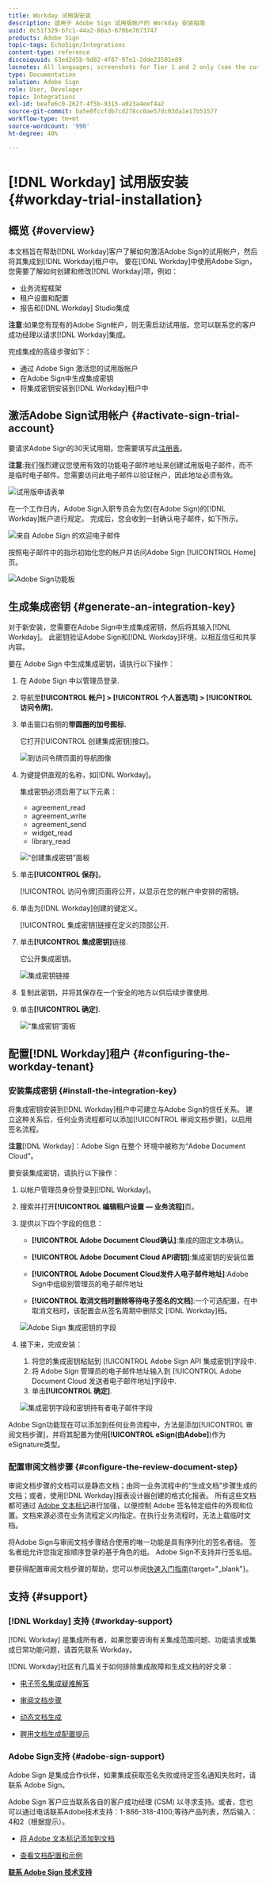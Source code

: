 ```yaml
---
title: Workday 试用版安装
description: 适用于 Adobe Sign 试用版帐户的 Workday 安装指南
uuid: 0c51f329-b7c1-44a2-88a3-670be7673747
products: Adobe Sign
topic-tags: EchoSign/Integrations
content-type: reference
discoiquuid: 63ed2d5b-9d82-4f87-97e1-2dde23501e89
locnotes: All languages; screenshots for Tier 1 and 2 only (see the currently published localized page for guidance)
type: Documentation
solution: Adobe Sign
role: User, Developer
topic: Integrations
exl-id: beafe6c0-262f-4f5b-9315-a023a4eef4a2
source-git-commit: ba5e0fccfdb7cd278cc0ae57dc03da1e17b51577
workflow-type: tm+mt
source-wordcount: '998'
ht-degree: 40%

---
```


# [!DNL Workday] 试用版安装{#workday-trial-installation}

## 概览 {#overview}

本文档旨在帮助[!DNL Workday]客户了解如何激活Adobe Sign的试用帐户，然后将其集成到[!DNL Workday]租户中。 要在[!DNL Workday]中使用Adobe Sign，您需要了解如何创建和修改[!DNL Workday]项，例如：

* 业务流程框架
* 租户设置和配置
* 报告和[!DNL Workday] Studio集成

**注意**:如果您有现有的Adobe Sign帐户，则无需启动试用版。您可以联系您的客户成功经理以请求[!DNL Workday]集成。

完成集成的高级步骤如下：

* 通过 Adobe Sign 激活您的试用版帐户
* 在Adobe Sign中生成集成密钥
* 将集成密钥安装到[!DNL Workday]租户中

## 激活Adobe Sign试用帐户 {#activate-sign-trial-account}

要请求Adobe Sign的30天试用期，您需要填写此[注册表](https://land.echosign.com/esign-trial-workday-registration.html)。

**注意**:我们强烈建议您使用有效的功能电子邮件地址来创建试用版电子邮件，而不是临时电子邮件。您需要访问此电子邮件以验证帐户，因此地址必须有效。

![试用版申请表单](images/trial-land.png)

在一个工作日内，Adobe Sign入职专员会为您(在Adobe Sign)的[!DNL Workday]帐户进行规定。 完成后，您会收到一封确认电子邮件，如下所示。

![来自 Adobe Sign 的欢迎电子邮件](images/welcome-email-2020.png)

按照电子邮件中的指示初始化您的帐户并访问Adobe Sign [!UICONTROL Home]页。

![Adobe Sign功能板](images/classic-home.png)

## 生成集成密钥 {#generate-an-integration-key}

对于新安装，您需要在Adobe Sign中生成集成密钥，然后将其输入[!DNL Workday]。 此密钥验证Adobe Sign和[!DNL Workday]环境，以相互信任和共享内容。

要在 Adobe Sign 中生成集成密钥，请执行以下操作：

1. 在 Adobe Sign 中以管理员登录.
1. 导航至&#x200B;**[!UICONTROL **帐户]** > **[!UICONTROL 个人首选项]** > **[!UICONTROL 访问令牌**]**。
1. 单击窗口右侧的&#x200B;**带圆圈的加号图标.**

   它打开[!UICONTROL 创建集成密钥]接口。

   ![到访问令牌页面的导航图像](images/navigate-to-group-accesstokens.png)

1. 为键提供直观的名称，如[!DNL Workday]。

   集成密钥必须启用了以下元素：

   * agreement_read
   * agreement_write
   * agreement_send
   * widget_read
   * library_read

   ![“创建集成密钥”面板](images/create-integration-key-575.png)

1. 单击&#x200B;**[!UICONTROL 保存]**。

   [!UICONTROL 访问令牌]页面将公开，以显示在您的帐户中安排的密钥。

1. 单击为[!DNL Workday]创建的键定义。

   [!UICONTROL 集成密钥]链接在定义的顶部公开.

1. 单击&#x200B;**[!UICONTROL 集成密钥]**&#x200B;链接.

   它公开集成密钥。

   ![集成密钥链接](images/integration-key.png)

1. 复制此密钥，并将其保存在一个安全的地方以供后续步骤使用.
1. 单击&#x200B;**[!UICONTROL 确定]**.

   ![“集成密钥”面板](images/copy-the-key-575.png)

## 配置[!DNL Workday]租户 {#configuring-the-workday-tenant}

### 安装集成密钥 {#install-the-integration-key}

将集成密钥安装到[!DNL Workday]租户中可建立与Adobe Sign的信任关系。 建立这种关系后，任何业务流程都可以添加[!UICONTROL 审阅文档步骤]，以启用签名流程。

**注意**[!DNL Workday]：Adobe Sign 在整个 环境中被称为“Adobe Document Cloud”。

要安装集成密钥，请执行以下操作：

1. 以帐户管理员身份登录到[!DNL Workday]。
1. 搜索并打开&#x200B;**[!UICONTROL 编辑租户设置 — 业务流程]**&#x200B;页。

1. 提供以下四个字段的信息：

   * **[!UICONTROL Adobe Document Cloud确认]**:集成的固定文本确认。

   * **[!UICONTROL Adobe Document Cloud API密钥]**:集成密钥的安装位置

   * **[!UICONTROL Adobe Document Cloud发件人电子邮件地址]**:Adobe Sign中组级别管理员的电子邮件地址

   * **[!UICONTROL 取消文档时删除等待电子签名的文档]**:一个可选配置，在中取消文档时，该配置会从签名周期中删除文 [!DNL Workday]档。

   ![Adobe Sign 集成密钥的字段](images/bp-filled-torn2-575.png)

1. 接下来，完成安装：

   1. 将您的集成密钥粘贴到 [!UICONTROL Adobe Sign API 集成密钥]字段中.
   1. 将 Adobe Sign 管理员的电子邮件地址输入到 [!UICONTROL Adobe Document Cloud 发送者电子邮件地址]字段中.
   1. 单击&#x200B;**[!UICONTROL 确定]**.

   ![集成密钥字段和密钥持有者电子邮件字段](images/bp-filled-small.png)

Adobe Sign功能现在可以添加到任何业务流程中，方法是添加[!UICONTROL 审阅文档步骤]，并将其配置为使用&#x200B;**[!UICONTROL eSign(由Adobe]**)作为eSignature类型。

### 配置审阅文档步骤 {#configure-the-review-document-step}

审阅文档步骤的文档可以是静态文档；由同一业务流程中的“生成文档”步骤生成的文档；或者，使用[!DNL Workday]报表设计器创建的格式化报表。 所有这些文档都可通过 [Adobe 文本标记](https://adobe.com/go/adobesign_text_tag_guide_cn)进行加强，以便控制 Adobe 签名特定组件的外观和位置。文档来源必须在业务流程定义内指定。在执行业务流程时，无法上载临时文档。

将Adobe Sign与审阅文档步骤结合使用的唯一功能是具有序列化的签名者组。 签名者组允许您指定按顺序登录的基于角色的组。 Adobe Sign不支持并行签名组。

要获得配置审阅文档步骤的帮助，您可以参阅[快速入门指南](https://adobe.com//go/adobesign_workday_quick_start){target=&quot;_blank&quot;}。

## 支持 {#support}

### [!DNL Workday] 支持 {#workday-support}

[!DNL Workday] 是集成所有者，如果您要咨询有关集成范围问题、功能请求或集成日常功能问题，请首先联系 Workday。

[!DNL Workday]社区有几篇关于如何排除集成故障和生成文档的好文章：

* [电子签名集成疑难解答](https://doc.workday.com/#/reader/3DMnG~27o049IYFWETFtTQ/zhA~hYllD3Hv1wu0CvHH_g)
* [审阅文档步骤](https://doc.workday.com/#/reader/3DMnG~27o049IYFWETFtTQ/TboWWKQemecNipWgxLAjqg)
* [动态文档生成](https://community.workday.com/node/176443)

* [聘用文档生成配置提示](https://community.workday.com/node/183242)

### Adobe Sign支持 {#adobe-sign-support}

Adobe Sign 是集成合作伙伴，如果集成获取签名失败或待定签名通知失败时，请联系 Adobe Sign。

Adobe Sign 客户应当联系各自的客户成功经理 (CSM) 以寻求支持。或者，您也可以通过电话联系Adobe技术支持：1-866-318-4100;等待产品列表，然后输入：4和2（根据提示）。

* [将 Adobe 文本标记添加到文档](https://adobe.com/go/adobesign_text_tag_guide)

* [查看文档配置和示例](https://www.adobe.com/go/adobesign_workday_quick_start)

[**联系 Adobe Sign 技术支持**](https://adobe.com/go/adobesign-support-center_cn)
